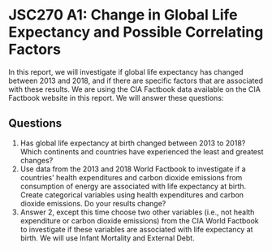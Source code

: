 # JSC270 A1: Change in Global Life Expectancy and Possible Correlating Factors

In this report, we will investigate if global life expectancy has changed between 2013 and 2018, and if there are specific factors that are associated with these results. We are using the CIA Factbook data available on the CIA Factbook website in this report. We will answer these questions:

## Questions

1. Has global life expectancy at birth changed between 2013 to 2018? Which continents and countries have experienced the least and greatest changes?
2. Use data from the 2013 and 2018 World Factbook to investigate if a countries' health expenditures and carbon dioxide emissions from consumption of energy are associated with life expectancy at birth. Create categorical variables using health expenditures and carbon dioxide emissions. Do your results change?
3. Answer 2, except this time choose two other variables (i.e., not health expenditure or carbon dioxide emissions) from the CIA World Factbook to investigate if these variables are associated with life expectancy at birth. We will use Infant Mortality and External Debt.
